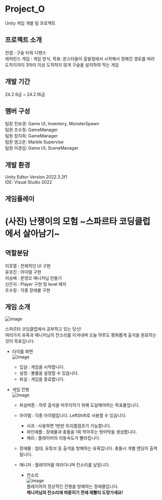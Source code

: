 # Project_O
Unity 게임 개발 팀 프로젝트

## 프로젝트 소개
컨셉 : 구슬 타워 디펜스  
레퍼런스 게임 : 
게임 방식, 목표: 몬스터들이 출발점에서 시작해서 정해진 경로를 따라 도착지까지 3마리 이상 도착하지 않게 구슬을 설치하여 막는 게임

## 개발 기간
24.2.9금 ~ 24.2.16금

## 멤버 구성
팀장 진보경: Game UI, Inventory, MonsterSpawn   
팀원 조수정: GameManager  
팀원 장지희: GameManager   
팀원 염고운: Marble Supervise   
팀원 이경섭: Game UI, SceneManager

## 개발 환경
Unity Editor Version 2022.3.2f1   
IDE: Visual Studio 2022

## 게임플레이
(사진)
난쟁이의 모험 \~스파르타 코딩클럽에서 살아남기\~  
==============================================

## 역할분담

이호열 : 전체적인 UI 구현  
유호진 : 아이템 구현  
이승배 : 문영오 매니저님 만들기  
신은지 : Player 구현 및 level 배치  
조수정 : 각종 장애물 구현  

## 게임 소개

![image](https://github.com/NBC-Unity3/Platformer/assets/49552752/8c11dd94-d9f7-4ad8-aa95-3e6a322b7a37)

스파르타 코딩클럽에서 공부하고 있는 당신!  
여러가지 유혹과 매니저님의 잔소리를 이겨내며 오늘 하루도 평화롭게 출석을 완료하는 것이 목표입니다.  

- 타이틀 화면  
  ![image](https://github.com/NBC-Unity3/Platformer/assets/49552752/2d7fb4dc-71b2-4618-9d4e-288312071891)
  - 입실 : 게임을 시작합니다.
  - 설정 : 볼륨을 설정할 수 있습니다.
  - 퇴실 : 게임을 종료합니다.

- 게임 진행  
  ![image](https://github.com/NBC-Unity3/Platformer/assets/49552752/edf9c344-5ad3-4069-9d1e-90718fc9bbe2)
  
  - 퇴실버튼 : 하루 출석을 마무리하기 위해 도달해야하는 목표물입니다.  
  - 아이템 : 각종 아이템입니다. LeftShift로 사용할 수 있습니다.
    
    - 사과 : 사용하면 1번만 트리플점프가 가능합니다.
    - 파인애플 : 장애물과 충돌을 1회 막아주는 방어막을 생성합니다.
    - 체리 : 플레이어의 이동속도가 빨라집니다.

  - 장애물 : 침대, 유튜브 등 출석을 방해하는 유혹입니다. 충돌시 개별 엔딩이 출력됩니다.
  - 매니저 : 플레이어를 따라다니며 잔소리를 날립니다.
    - 잔소리  
    ![image](https://github.com/NBC-Unity3/Platformer/assets/49552752/cb1b1042-8c0c-4bf6-8b09-aabc46d92c55)  
    플레이어의 정상적인 진행을 방해하는 장애물입니다.  
    **매니저님의 잔소리에 파묻히기 전에 재빨리 도망가세요!**
